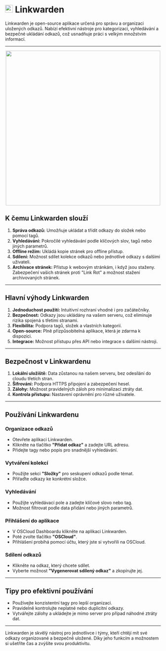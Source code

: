 # <img src="/img/linkwarden-logo.png" width="25px"> Linkwarden

Linkwarden je open-source aplikace určená pro správu a organizaci uložených odkazů. Nabízí efektivní nástroje pro kategorizaci, vyhledávání a bezpečné ukládání odkazů, což usnadňuje práci s velkým množstvím informací.

---
 <center>
<img src="/img/dashboard.jpeg" class="shadow" width="500px">
</center> 

## K čemu Linkwarden slouží

1. **Správa odkazů:** Umožňuje ukládat a třídit odkazy do složek nebo pomocí tagů.
2. **Vyhledávání:** Pokročilé vyhledávání podle klíčových slov, tagů nebo jiných parametrů.
3. **Offline režim:** Ukládá kopie stránek pro offline přístup.
4. **Sdílení:** Možnost sdílet kolekce odkazů nebo jednotlivé odkazy s dalšími uživateli.
5. **Archivace stránek:** Přístup k webovým stránkám, i když jsou staženy. Zabezpečení vašich stránek proti "Link Rot" a možnost stažení archivovaných stránek.

---

## Hlavní výhody Linkwarden

1. **Jednoduchost použití:** Intuitivní rozhraní vhodné i pro začátečníky.
2. **Bezpečnost:** Odkazy jsou ukládány na vašem serveru, což eliminuje rizika spojená s třetími stranami.
3. **Flexibilita:** Podpora tagů, složek a vlastních kategorií.
4. **Open-source:** Plně přizpůsobitelná aplikace, která je zdarma k dispozici.
5. **Integrace:** Možnost přístupu přes API nebo integrace s dalšími nástroji.

---

## Bezpečnost v Linkwardenu

1. **Lokální uložiště:** Data zůstanou na našem serveru, bez odesílání do cloudu třetích stran.
2. **Šifrování:** Podpora HTTPS připojení a zabezpečení hesel.
3. **Zálohy:** Možnost pravidelných záloh pro minimalizaci ztráty dat.
4. **Kontrola přístupu:** Nastavení oprávnění pro různé uživatele.

---

## Používání Linkwardenu


### Organizace odkazů

- Otevřete aplikaci Linkwarden.
- Klikněte na tlačítko **"Přidat odkaz"** a zadejte URL adresu.
- Přidejte tagy nebo popis pro snadnější vyhledávání.

### Vytváření kolekcí

- Použijte sekci **"Složky"** pro seskupení odkazů podle témat.
- Přiřaďte odkazy ke konkrétní složce.

### Vyhledávání

- Použijte vyhledávací pole a zadejte klíčové slovo nebo tag.
- Možnost filtrovat podle data přidání nebo jiných parametrů.

### Přihlášení do aplikace

- V OSCloud Dashboardu klikněte na aplikaci Linkwarden.
- Poté zvolte tlačítko **"OSCloud"**. 
- Přihlášení probíhá pomocí účtu, který jste si vytvořili na OSCloud.

### Sdílení odkazů

- Klikněte na odkaz, který chcete sdílet.
- Vyberte možnost **"Vygenerovat sdílený odkaz"** a zkopírujte jej.

---

## Tipy pro efektivní používání

- Používejte konzistentní tagy pro lepší organizaci.
- Pravidelně kontrolujte neplatné nebo duplicitní odkazy.
- Vytvářejte zálohy a ukládejte je mimo server pro případ náhodné ztráty dat.

---

Linkwarden je skvělý nástroj pro jednotlivce i týmy, kteří chtějí mít své odkazy organizované a bezpečně uložené. Díky jeho funkcím a možnostem si ušetříte čas a zvýšíte svou produktivitu.
